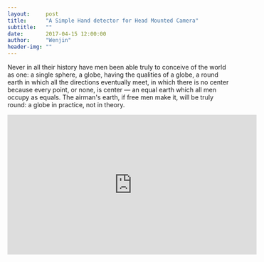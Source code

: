 ```yaml
---
layout:     post
title:      "A Simple Hand detector for Head Mounted Camera"
subtitle:   ""
date:       2017-04-15 12:00:00
author:     "Wenjin"
header-img: ""
---
```


Never in all their history have men been able truly to conceive of the world as one: a single sphere, a globe, having the qualities of a globe, a round earth in which all the directions eventually meet, in which there is no center because every point, or none, is center — an equal earth which all men occupy as equals. The airman's earth, if free men make it, will be truly round: a globe in practice, not in theory.



<iframe width="560" height="315" src="https://www.youtube.com/embed/gf0XgiNoi5E" frameborder="0" allowfullscreen></iframe>